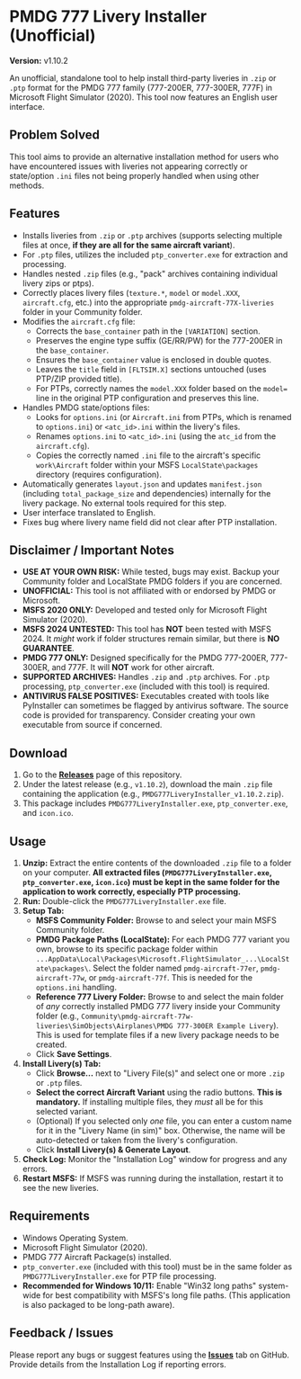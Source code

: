 # PMDG 777 Livery Installer (Unofficial)

**Version:** v1.10.2

An unofficial, standalone tool to help install third-party liveries in `.zip` or `.ptp` format for the PMDG 777 family (777-200ER, 777-300ER, 777F) in Microsoft Flight Simulator (2020). This tool now features an English user interface.

## Problem Solved

This tool aims to provide an alternative installation method for users who have encountered issues with liveries not appearing correctly or state/option `.ini` files not being properly handled when using other methods.

## Features

- Installs liveries from `.zip` or `.ptp` archives (supports selecting multiple files at once, **if they are all for the same aircraft variant**).
- For `.ptp` files, utilizes the included `ptp_converter.exe` for extraction and processing.
- Handles nested `.zip` files (e.g., "pack" archives containing individual livery zips or ptps).
- Correctly places livery files (`texture.*`, `model` or `model.XXX`, `aircraft.cfg`, etc.) into the appropriate `pmdg-aircraft-77X-liveries` folder in your Community folder.
- Modifies the `aircraft.cfg` file:
  - Corrects the `base_container` path in the `[VARIATION]` section.
  - Preserves the engine type suffix (GE/RR/PW) for the 777-200ER in the `base_container`.
  - Ensures the `base_container` value is enclosed in double quotes.
  - Leaves the `title` field in `[FLTSIM.X]` sections untouched (uses PTP/ZIP provided title).
  - For PTPs, correctly names the `model.XXX` folder based on the `model=` line in the original PTP configuration and preserves this line.
- Handles PMDG state/options files:
  - Looks for `options.ini` (or `Aircraft.ini` from PTPs, which is renamed to `options.ini`) or `<atc_id>.ini` within the livery's files.
  - Renames `options.ini` to `<atc_id>.ini` (using the `atc_id` from the `aircraft.cfg`).
  - Copies the correctly named `.ini` file to the aircraft's specific `work\Aircraft` folder within your MSFS `LocalState\packages` directory (requires configuration).
- Automatically generates `layout.json` and updates `manifest.json` (including `total_package_size` and dependencies) internally for the livery package. No external tools required for this step.
- User interface translated to English.
- Fixes bug where livery name field did not clear after PTP installation.

## Disclaimer / Important Notes

- **USE AT YOUR OWN RISK:** While tested, bugs may exist. Backup your Community folder and LocalState PMDG folders if you are concerned.
- **UNOFFICIAL:** This tool is not affiliated with or endorsed by PMDG or Microsoft.
- **MSFS 2020 ONLY:** Developed and tested only for Microsoft Flight Simulator (2020).
- **MSFS 2024 UNTESTED:** This tool has **NOT** been tested with MSFS 2024. It _might_ work if folder structures remain similar, but there is **NO GUARANTEE**.
- **PMDG 777 ONLY:** Designed specifically for the PMDG 777-200ER, 777-300ER, and 777F. It will **NOT** work for other aircraft.
- **SUPPORTED ARCHIVES:** Handles `.zip` and `.ptp` archives. For `.ptp` processing, `ptp_converter.exe` (included with this tool) is required.
- **ANTIVIRUS FALSE POSITIVES:** Executables created with tools like PyInstaller can sometimes be flagged by antivirus software. The source code is provided for transparency. Consider creating your own executable from source if concerned.

## Download

1.  Go to the [**Releases**](https://github.com/semartinezmo/PMDG-Livery-Installer/releases) page of this repository.
2.  Under the latest release (e.g., `v1.10.2`), download the main `.zip` file containing the application (e.g., `PMDG777LiveryInstaller_v1.10.2.zip`).
3.  This package includes `PMDG777LiveryInstaller.exe`, `ptp_converter.exe`, and `icon.ico`.

## Usage

1.  **Unzip:** Extract the entire contents of the downloaded `.zip` file to a folder on your computer. **All extracted files (`PMDG777LiveryInstaller.exe`, `ptp_converter.exe`, `icon.ico`) must be kept in the same folder for the application to work correctly, especially PTP processing.**
2.  **Run:** Double-click the `PMDG777LiveryInstaller.exe` file.
3.  **Setup Tab:**
    - **MSFS Community Folder:** Browse to and select your main MSFS Community folder.
    - **PMDG Package Paths (LocalState):** For each PMDG 777 variant you own, browse to its specific package folder within `...AppData\Local\Packages\Microsoft.FlightSimulator_...\LocalState\packages\`. Select the folder named `pmdg-aircraft-77er`, `pmdg-aircraft-77w`, or `pmdg-aircraft-77f`. This is needed for the `options.ini` handling.
    - **Reference 777 Livery Folder:** Browse to and select the main folder of _any_ correctly installed PMDG 777 livery inside your Community folder (e.g., `Community\pmdg-aircraft-77w-liveries\SimObjects\Airplanes\PMDG 777-300ER Example Livery`). This is used for template files if a new livery package needs to be created.
    - Click **Save Settings**.
4.  **Install Livery(s) Tab:**
    - Click **Browse...** next to "Livery File(s)" and select one or more `.zip` or `.ptp` files.
    - **Select the correct Aircraft Variant** using the radio buttons. **This is mandatory.** If installing multiple files, they _must_ all be for this selected variant.
    - (Optional) If you selected only _one_ file, you can enter a custom name for it in the "Livery Name (in sim)" box. Otherwise, the name will be auto-detected or taken from the livery's configuration.
    - Click **Install Livery(s) & Generate Layout**.
5.  **Check Log:** Monitor the "Installation Log" window for progress and any errors.
6.  **Restart MSFS:** If MSFS was running during the installation, restart it to see the new liveries.

## Requirements

- Windows Operating System.
- Microsoft Flight Simulator (2020).
- PMDG 777 Aircraft Package(s) installed.
- `ptp_converter.exe` (included with this tool) must be in the same folder as `PMDG777LiveryInstaller.exe` for PTP file processing.
- **Recommended for Windows 10/11:** Enable "Win32 long paths" system-wide for best compatibility with MSFS's long file paths. (This application is also packaged to be long-path aware).

## Feedback / Issues

Please report any bugs or suggest features using the [**Issues**](https://github.com/semartinezmo/PMDG-Livery-Installer/issues) tab on GitHub. Provide details from the Installation Log if reporting errors.
